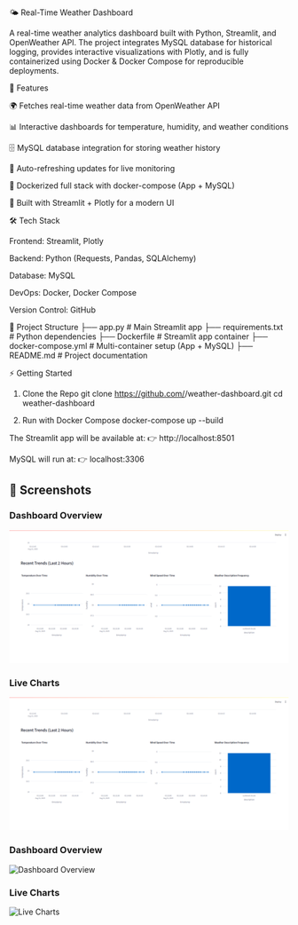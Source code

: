 🌤️ Real-Time Weather Dashboard

A real-time weather analytics dashboard built with Python, Streamlit, and OpenWeather API. The project integrates MySQL database for historical logging, provides interactive visualizations with Plotly, and is fully containerized using Docker & Docker Compose for reproducible deployments.

🚀 Features

🌍 Fetches real-time weather data from OpenWeather API

📊 Interactive dashboards for temperature, humidity, and weather conditions

🗄️ MySQL database integration for storing weather history

🔄 Auto-refreshing updates for live monitoring

🐳 Dockerized full stack with docker-compose (App + MySQL)

🎨 Built with Streamlit + Plotly for a modern UI

🛠️ Tech Stack

Frontend: Streamlit, Plotly

Backend: Python (Requests, Pandas, SQLAlchemy)

Database: MySQL

DevOps: Docker, Docker Compose

Version Control: GitHub

📂 Project Structure
├── app.py                # Main Streamlit app
├── requirements.txt      # Python dependencies
├── Dockerfile            # Streamlit app container
├── docker-compose.yml    # Multi-container setup (App + MySQL)
├── README.md             # Project documentation

⚡ Getting Started
1. Clone the Repo
git clone https://github.com/<your-username>/weather-dashboard.git
cd weather-dashboard

2. Run with Docker Compose
docker-compose up --build

The Streamlit app will be available at:
👉 http://localhost:8501

MySQL will run at:
👉 localhost:3306

## 📸 Screenshots

### Dashboard Overview
![Dashboard Overview](dashboard_overview.png)

### Live Charts
![Live Charts](charts.png)


### Dashboard Overview
![Dashboard Overview](images/dashboard_overview.png)

### Live Charts
![Live Charts](images/charts.png)
